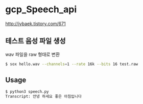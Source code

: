 # gcp_Speech_api
http://jybaek.tistory.com/671

## 테스트 음성 파일 생성
wav 파일을 raw 형태로 변환
```bash
$ sox hello.wav --channels=1 --rate 16k --bits 16 test.raw
```

## Usage
```bash
$ python3 speech.py
Transcript: 안녕 하세요 좋은 아침입니다
```
